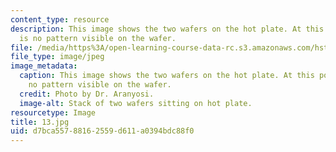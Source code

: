 ```yaml
---
content_type: resource
description: This image shows the two wafers on the hot plate. At this point there
  is no pattern visible on the wafer.
file: /media/https%3A/open-learning-course-data-rc.s3.amazonaws.com/hst-410j-projects-in-microscale-engineering-for-the-life-sciences-spring-2007/d7bca55788162559d611a0394bdc88f0_13.jpg
file_type: image/jpeg
image_metadata:
  caption: This image shows the two wafers on the hot plate. At this point there is
    no pattern visible on the wafer.
  credit: Photo by Dr. Aranyosi.
  image-alt: Stack of two wafers sitting on hot plate.
resourcetype: Image
title: 13.jpg
uid: d7bca557-8816-2559-d611-a0394bdc88f0
---
```

